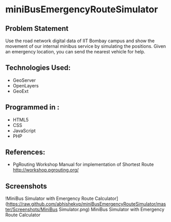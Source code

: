 miniBusEmergencyRouteSimulator
==============================

Problem Statement 
-----------------
Use the road network digital data of IIT Bombay campus and show the movement of our internal minibus service by simulating the positions. Given an emergency location, you can send the nearest vehicle for help.

Technologies Used:
-----------------
* GeoServer
* OpenLayers
* GeoExt

Programmed in :
---------------
* HTML5
* CSS
* JavaScript
* PHP

References:
------------
* PgRouting Workshop Manual for implementation of Shortest Route
  http://workshop.pgrouting.org/

Screenshots
------------
!MiniBus Simulator with Emergency Route Calculator](https://raw.github.com/abhishekvp/miniBusEmergencyRouteSimulator/master/Screenshots/MiniBus Simulator.png)
MiniBus Simulator with Emergency Route Calculator

